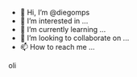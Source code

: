 - 👋 Hi, I’m @diegomps
- 👀 I’m interested in ...
- 🌱 I’m currently learning ...
- 💞️ I’m looking to collaborate on ...
- 📫 How to reach me ...

<!---
diegomps/diegomps is a ✨ special ✨ repository because its `README.md` (this file) appears on your GitHub profile.
You can click the Preview link to take a look at your changes.
--->

oli
